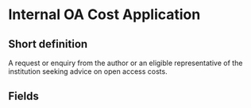 # Internal OA Cost Application
## Short definition
A request or enquiry from the author or an eligible representative of the institution seeking advice on open access costs.
## Fields
